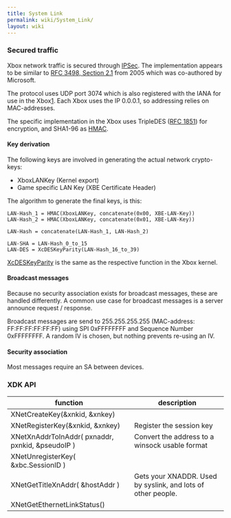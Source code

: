 ```yaml
---
title: System Link
permalink: wiki/System_Link/
layout: wiki
---
```


### Secured traffic

Xbox network traffic is secured through
[IPSec](wikipedia:IPSec "wikilink"). The implementation appears to be
similar to [RFC 3498, Section
2.1](https://tools.ietf.org/html/rfc3948#section-2.1) from 2005 which
was co-authored by Microsoft.

The protocol uses UDP port 3074 which is also registered with the IANA
for use in the
Xbox[1](https://www.iana.org/assignments/service-names-port-numbers/service-names-port-numbers.xhtml?search=3074).
Each Xbox uses the IP 0.0.0.1, so addressing relies on MAC-addresses.

The specific implementation in the Xbox uses TripleDES ([RFC
1851](https://tools.ietf.org/html/rfc1851)) for encryption, and SHA1-96
as [HMAC](wikipedia:HMAC "wikilink").

#### Key derivation

The following keys are involved in generating the actual network
crypto-keys:

-   XboxLANKey (Kernel export)
-   Game specific LAN Key (XBE Certificate Header)

The algorithm to generate the final keys, is this:

    LAN-Hash_1 = HMAC(XboxLANKey, concatenate(0x00, XBE-LAN-Key))
    LAN-Hash_2 = HMAC(XboxLANKey, concatenate(0x01, XBE-LAN-Key))

    LAN-Hash = concatenate(LAN-Hash_1, LAN-Hash_2)

    LAN-SHA = LAN-Hash_0_to_15
    LAN-DES = XcDESKeyParity(LAN-Hash_16_to_39)

[XcDESKeyParity](/wiki/Kernel/XcDESKeyParity "wikilink") is the same as the
respective function in the Xbox kernel.

#### Broadcast messages

Because no security association exists for broadcast messages, these are
handled differently. A common use case for broadcast messages is a
server announce request / response.

Broadcast messages are send to 255.255.255.255 (MAC-address:
FF:FF:FF:FF:FF:FF) using SPI 0xFFFFFFFF and Sequence Number 0xFFFFFFFF.
A random IV is chosen, but nothing prevents re-using an IV.

#### Security association

Most messages require an SA between devices.

### XDK API

| function                                         | description                                                  |
|--------------------------------------------------|--------------------------------------------------------------|
| XNetCreateKey(&xnkid, &xnkey)                    |                                                              |
| XNetRegisterKey(&xnkid, &xnkey)                  | Register the session key                                     |
| XNetXnAddrToInAddr( pxnaddr, pxnkid, &pseudoIP ) | Convert the address to a winsock usable format               |
| XNetUnregisterKey( &xbc.SessionID )              |                                                              |
| XNetGetTitleXnAddr( &hostAddr )                  | Gets your XNADDR. Used by syslink, and lots of other people. |
| XNetGetEthernetLinkStatus()                      |                                                              |


